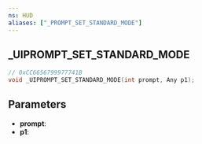 ```yaml
---
ns: HUD
aliases: ["_PROMPT_SET_STANDARD_MODE"]
---
```

## _UIPROMPT_SET_STANDARD_MODE

```c
// 0xCC6656799977741B
void _UIPROMPT_SET_STANDARD_MODE(int prompt, Any p1);
```

## Parameters
* **prompt**:
* **p1**:
